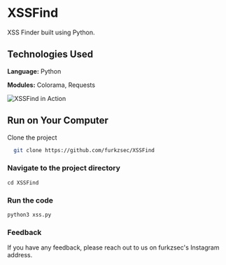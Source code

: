 # XSSFind

XSS Finder built using Python.
## Technologies Used

**Language:** Python

**Modules:** Colorama, Requests

![XSSFind in Action](GIF_URL)  <!-- Replace with the actual GIF URL -->
  
## Run on Your Computer

Clone the project

```bash
  git clone https://github.com/furkzsec/XSSFind
```


### Navigate to the project directory

```cd XSSFind```

### Run the code

```python3 xss.py```

### Feedback

If you have any feedback, please reach out to us on furkzsec's Instagram address.